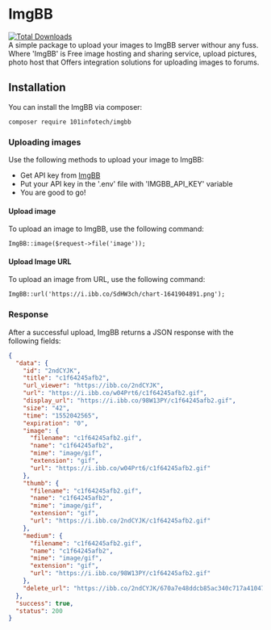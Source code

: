 # ImgBB

[![Total Downloads](https://img.shields.io/packagist/dt/101infotech/imgbb.svg?style=flat-square)](https://packagist.org/packages/101infotech/imgbb)
\
A simple package to upload your images to ImgBB server withour any fuss. Where 'ImgBB' is Free image hosting and sharing service, upload pictures, photo host that Offers integration solutions for uploading images to forums.

## Installation

You can install the ImgBB via composer:

```
composer require 101infotech/imgbb
```

### Uploading images

Use the following methods to upload your image to ImgBB:

- Get API key from [ImgBB](https://api.imgbb.com)
- Put your API key in the '.env' file with 'IMGBB_API_KEY' variable
- You are good to go!

#### Upload image

To upload an image to ImgBB, use the following command:

```
ImgBB::image($request->file('image'));
```

#### Upload Image URL

To upload an image from URL, use the following command:

```
ImgBB::url('https://i.ibb.co/SdHW3ch/chart-1641904891.png');
```

### Response

After a successful upload, ImgBB returns a JSON response with the following fields:

```json
{
  "data": {
    "id": "2ndCYJK",
    "title": "c1f64245afb2",
    "url_viewer": "https://ibb.co/2ndCYJK",
    "url": "https://i.ibb.co/w04Prt6/c1f64245afb2.gif",
    "display_url": "https://i.ibb.co/98W13PY/c1f64245afb2.gif",
    "size": "42",
    "time": "1552042565",
    "expiration": "0",
    "image": {
      "filename": "c1f64245afb2.gif",
      "name": "c1f64245afb2",
      "mime": "image/gif",
      "extension": "gif",
      "url": "https://i.ibb.co/w04Prt6/c1f64245afb2.gif"
    },
    "thumb": {
      "filename": "c1f64245afb2.gif",
      "name": "c1f64245afb2",
      "mime": "image/gif",
      "extension": "gif",
      "url": "https://i.ibb.co/2ndCYJK/c1f64245afb2.gif"
    },
    "medium": {
      "filename": "c1f64245afb2.gif",
      "name": "c1f64245afb2",
      "mime": "image/gif",
      "extension": "gif",
      "url": "https://i.ibb.co/98W13PY/c1f64245afb2.gif"
    },
    "delete_url": "https://ibb.co/2ndCYJK/670a7e48ddcb85ac340c717a41047e5c"
  },
  "success": true,
  "status": 200
}
```

